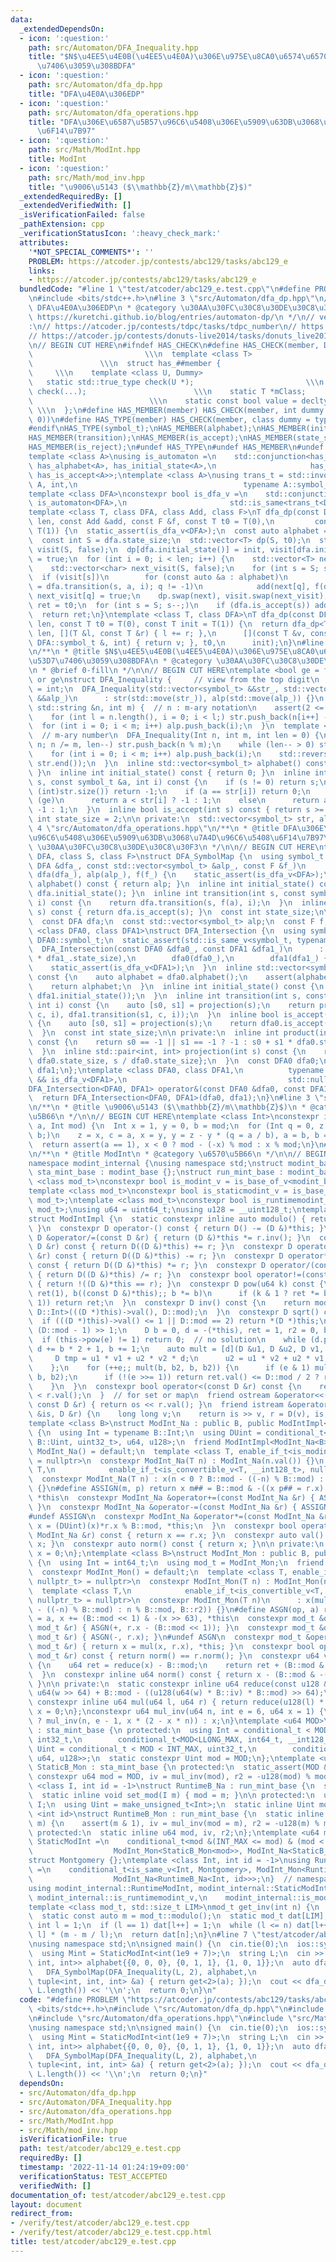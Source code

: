 ```yaml
---
data:
  _extendedDependsOn:
  - icon: ':question:'
    path: src/Automaton/DFA_Inequality.hpp
    title: "$N$\u4EE5\u4E0B(\u4EE5\u4E0A)\u306E\u975E\u8CA0\u6574\u6570\u3092\u53D7\
      \u7406\u3059\u308BDFA"
  - icon: ':question:'
    path: src/Automaton/dfa_dp.hpp
    title: "DFA\u4E0A\u306EDP"
  - icon: ':question:'
    path: src/Automaton/dfa_operations.hpp
    title: "DFA\u306E\u6587\u5B57\u96C6\u5408\u306E\u5909\u63DB\u3068\u7A4D\u96C6\u5408\
      \u6F14\u7B97"
  - icon: ':question:'
    path: src/Math/ModInt.hpp
    title: ModInt
  - icon: ':question:'
    path: src/Math/mod_inv.hpp
    title: "\u9006\u5143 ($\\mathbb{Z}/m\\mathbb{Z}$)"
  _extendedRequiredBy: []
  _extendedVerifiedWith: []
  _isVerificationFailed: false
  _pathExtension: cpp
  _verificationStatusIcon: ':heavy_check_mark:'
  attributes:
    '*NOT_SPECIAL_COMMENTS*': ''
    PROBLEM: https://atcoder.jp/contests/abc129/tasks/abc129_e
    links:
    - https://atcoder.jp/contests/abc129/tasks/abc129_e
  bundledCode: "#line 1 \"test/atcoder/abc129_e.test.cpp\"\n#define PROBLEM \"https://atcoder.jp/contests/abc129/tasks/abc129_e\"\
    \n#include <bits/stdc++.h>\n#line 3 \"src/Automaton/dfa_dp.hpp\"\n/**\n * @title\
    \ DFA\u4E0A\u306EDP\n * @category \u30AA\u30FC\u30C8\u30DE\u30C8\u30F3\n * @see\
    \ https://kuretchi.github.io/blog/entries/automaton-dp/\n */\n// verify\u7528\
    :\n// https://atcoder.jp/contests/tdpc/tasks/tdpc_number\n// https://atcoder.jp/contests/abc029/tasks/abc029_d\n\
    // https://atcoder.jp/contests/donuts-live2014/tasks/donuts_live2014_2\n// https://atcoder.jp/contests/joi2012yo/tasks/joi2012yo_f\n\
    \n// BEGIN CUT HERE\n#ifndef HAS_CHECK\n#define HAS_CHECK(member, Dummy)     \
    \                         \\\n  template <class T>                           \
    \               \\\n  struct has_##member {                                  \
    \     \\\n    template <class U, Dummy>                                 \\\n \
    \   static std::true_type check(U *);                         \\\n    static std::false_type\
    \ check(...);                        \\\n    static T *mClass;               \
    \                          \\\n    static const bool value = decltype(check(mClass))::value;\
    \ \\\n  };\n#define HAS_MEMBER(member) HAS_CHECK(member, int dummy = (&U::member,\
    \ 0))\n#define HAS_TYPE(member) HAS_CHECK(member, class dummy = typename U::member)\n\
    #endif\nHAS_TYPE(symbol_t);\nHAS_MEMBER(alphabet);\nHAS_MEMBER(initial_state);\n\
    HAS_MEMBER(transition);\nHAS_MEMBER(is_accept);\nHAS_MEMBER(state_size);\nHAS_MEMBER(eps_transition);\n\
    HAS_MEMBER(is_reject);\n#undef HAS_TYPE\n#undef HAS_MEMBER\n#undef HAS_CHECK\n\
    template <class A>\nusing is_automaton =\n    std::conjunction<has_symbol_t<A>,\
    \ has_alphabet<A>, has_initial_state<A>,\n                     has_transition<A>,\
    \ has_is_accept<A>>;\ntemplate <class A>\nusing trans_t = std::invoke_result_t<decltype(&A::transition),\
    \ A, int,\n                                     typename A::symbol_t, int>;\n\
    template <class DFA>\nconstexpr bool is_dfa_v =\n    std::conjunction_v<has_state_size<DFA>,\
    \ is_automaton<DFA>,\n                       std::is_same<trans_t<DFA>, int>>;\n\
    template <class T, class DFA, class Add, class F>\nT dfa_dp(const DFA &dfa, int\
    \ len, const Add &add, const F &f, const T t0 = T(0),\n         const T init =\
    \ T(1)) {\n  static_assert(is_dfa_v<DFA>);\n  const auto alphabet = dfa.alphabet();\n\
    \  const int S = dfa.state_size;\n  std::vector<T> dp(S, t0);\n  std::vector<char>\
    \ visit(S, false);\n  dp[dfa.initial_state()] = init, visit[dfa.initial_state()]\
    \ = true;\n  for (int i = 0; i < len; i++) {\n    std::vector<T> next(S, t0);\n\
    \    std::vector<char> next_visit(S, false);\n    for (int s = S; s--;)\n    \
    \  if (visit[s])\n        for (const auto &a : alphabet)\n          if (int q\
    \ = dfa.transition(s, a, i); q != -1)\n            add(next[q], f(dp[s], a, i)),\
    \ next_visit[q] = true;\n    dp.swap(next), visit.swap(next_visit);\n  }\n  T\
    \ ret = t0;\n  for (int s = S; s--;)\n    if (dfa.is_accept(s)) add(ret, dp[s]);\n\
    \  return ret;\n}\ntemplate <class T, class DFA>\nT dfa_dp(const DFA &dfa, int\
    \ len, const T t0 = T(0), const T init = T(1)) {\n  return dfa_dp<T>(\n      dfa,\
    \ len, [](T &l, const T &r) { l += r; },\n      [](const T &v, const typename\
    \ DFA::symbol_t &, int) { return v; }, t0,\n      init);\n}\n#line 4 \"src/Automaton/DFA_Inequality.hpp\"\
    \n/**\n * @title $N$\u4EE5\u4E0B(\u4EE5\u4E0A)\u306E\u975E\u8CA0\u6574\u6570\u3092\
    \u53D7\u7406\u3059\u308BDFA\n * @category \u30AA\u30FC\u30C8\u30DE\u30C8\u30F3\
    \n * @brief 0-fill\n */\n\n// BEGIN CUT HERE\ntemplate <bool ge = false>  // le\
    \ or ge\nstruct DFA_Inequality {     // view from the top digit\n  using symbol_t\
    \ = int;\n  DFA_Inequality(std::vector<symbol_t> &&str_, std::vector<symbol_t>\
    \ &&alp_)\n      : str(std::move(str_)), alp(std::move(alp_)) {}\n  DFA_Inequality(const\
    \ std::string &n, int m) {  // n : m-ary notation\n    assert(2 <= m && m <= 10);\n\
    \    for (int l = n.length(), i = 0; i < l;) str.push_back(n[i++] - '0');\n  \
    \  for (int i = 0; i < m; i++) alp.push_back(i);\n  }\n  template <class Int>\
    \  // m-ary number\n  DFA_Inequality(Int n, int m, int len = 0) {\n    for (;\
    \ n; n /= m, len--) str.push_back(n % m);\n    while (len-- > 0) str.push_back(0);\n\
    \    for (int i = 0; i < m; i++) alp.push_back(i);\n    std::reverse(str.begin(),\
    \ str.end());\n  }\n  inline std::vector<symbol_t> alphabet() const { return alp;\
    \ }\n  inline int initial_state() const { return 0; }\n  inline int transition(int\
    \ s, const symbol_t &a, int i) const {\n    if (s != 0) return s;\n    if (i >=\
    \ (int)str.size()) return -1;\n    if (a == str[i]) return 0;\n    if constexpr\
    \ (ge)\n      return a < str[i] ? -1 : 1;\n    else\n      return a > str[i] ?\
    \ -1 : 1;\n  }\n  inline bool is_accept(int s) const { return s >= 0; }\n  const\
    \ int state_size = 2;\n\n private:\n  std::vector<symbol_t> str, alp;\n};\n#line\
    \ 4 \"src/Automaton/dfa_operations.hpp\"\n/**\n * @title DFA\u306E\u6587\u5B57\
    \u96C6\u5408\u306E\u5909\u63DB\u3068\u7A4D\u96C6\u5408\u6F14\u7B97\n * @category\
    \ \u30AA\u30FC\u30C8\u30DE\u30C8\u30F3\n */\n\n// BEGIN CUT HERE\ntemplate <class\
    \ DFA, class S, class F>\nstruct DFA_SymbolMap {\n  using symbol_t = S;\n  DFA_SymbolMap(const\
    \ DFA &dfa_, const std::vector<symbol_t> &alp_, const F &f_)\n      : state_size(dfa_.state_size),\
    \ dfa(dfa_), alp(alp_), f(f_) {\n    static_assert(is_dfa_v<DFA>);\n  }\n  std::vector<symbol_t>\
    \ alphabet() const { return alp; }\n  inline int initial_state() const { return\
    \ dfa.initial_state(); }\n  inline int transition(int s, const symbol_t &a, int\
    \ i) const {\n    return dfa.transition(s, f(a), i);\n  }\n  inline bool is_accept(int\
    \ s) const { return dfa.is_accept(s); }\n  const int state_size;\n\n private:\n\
    \  const DFA dfa;\n  const std::vector<symbol_t> alp;\n  const F f;\n};\n\ntemplate\
    \ <class DFA0, class DFA1>\nstruct DFA_Intersection {\n  using symbol_t = typename\
    \ DFA0::symbol_t;\n  static_assert(std::is_same_v<symbol_t, typename DFA1::symbol_t>);\n\
    \  DFA_Intersection(const DFA0 &dfa0_, const DFA1 &dfa1_)\n      : state_size(dfa0_.state_size\
    \ * dfa1_.state_size),\n        dfa0(dfa0_),\n        dfa1(dfa1_) {\n    static_assert(is_dfa_v<DFA0>);\n\
    \    static_assert(is_dfa_v<DFA1>);\n  }\n  inline std::vector<symbol_t> alphabet()\
    \ const {\n    auto alphabet = dfa0.alphabet();\n    assert(alphabet == dfa1.alphabet());\n\
    \    return alphabet;\n  }\n  inline int initial_state() const {\n    return product(dfa0.initial_state(),\
    \ dfa1.initial_state());\n  }\n  inline int transition(int s, const symbol_t &c,\
    \ int i) const {\n    auto [s0, s1] = projection(s);\n    return product(dfa0.transition(s0,\
    \ c, i), dfa1.transition(s1, c, i));\n  }\n  inline bool is_accept(int s) const\
    \ {\n    auto [s0, s1] = projection(s);\n    return dfa0.is_accept(s0) && dfa1.is_accept(s1);\n\
    \  }\n  const int state_size;\n\n private:\n  inline int product(int s0, int s1)\
    \ const {\n    return s0 == -1 || s1 == -1 ? -1 : s0 + s1 * dfa0.state_size;\n\
    \  }\n  inline std::pair<int, int> projection(int s) const {\n    return {s %\
    \ dfa0.state_size, s / dfa0.state_size};\n  }\n  const DFA0 dfa0;\n  const DFA1\
    \ dfa1;\n};\ntemplate <class DFA0, class DFA1,\n          typename std::enable_if_t<is_dfa_v<DFA0>\
    \ && is_dfa_v<DFA1>,\n                                    std::nullptr_t> = nullptr>\n\
    DFA_Intersection<DFA0, DFA1> operator&(const DFA0 &dfa0, const DFA1 &dfa1) {\n\
    \  return DFA_Intersection<DFA0, DFA1>(dfa0, dfa1);\n}\n#line 3 \"src/Math/mod_inv.hpp\"\
    \n/**\n * @title \u9006\u5143 ($\\mathbb{Z}/m\\mathbb{Z}$)\n * @category \u6570\
    \u5B66\n */\n\n// BEGIN CUT HERE\ntemplate <class Int>\nconstexpr inline Int mod_inv(Int\
    \ a, Int mod) {\n  Int x = 1, y = 0, b = mod;\n  for (Int q = 0, z = 0, c = 0;\
    \ b;)\n    z = x, c = a, x = y, y = z - y * (q = a / b), a = b, b = c - b * q;\n\
    \  return assert(a == 1), x < 0 ? mod - (-x) % mod : x % mod;\n}\n#line 4 \"src/Math/ModInt.hpp\"\
    \n/**\n * @title ModInt\n * @category \u6570\u5B66\n */\n\n// BEGIN CUT HERE\n\
    namespace modint_internal {\nusing namespace std;\nstruct modint_base {};\nstruct\
    \ sta_mint_base : modint_base {};\nstruct run_mint_base : modint_base {};\ntemplate\
    \ <class mod_t>\nconstexpr bool is_modint_v = is_base_of_v<modint_base, mod_t>;\n\
    template <class mod_t>\nconstexpr bool is_staticmodint_v = is_base_of_v<sta_mint_base,\
    \ mod_t>;\ntemplate <class mod_t>\nconstexpr bool is_runtimemodint_v = is_base_of_v<run_mint_base,\
    \ mod_t>;\nusing u64 = uint64_t;\nusing u128 = __uint128_t;\ntemplate <class D>\n\
    struct ModIntImpl {\n  static constexpr inline auto modulo() { return D::mod;\
    \ }\n  constexpr D operator-() const { return D() -= (D &)*this; }\n  constexpr\
    \ D &operator/=(const D &r) { return (D &)*this *= r.inv(); }\n  constexpr D operator+(const\
    \ D &r) const { return D((D &)*this) += r; }\n  constexpr D operator-(const D\
    \ &r) const { return D((D &)*this) -= r; }\n  constexpr D operator*(const D &r)\
    \ const { return D((D &)*this) *= r; }\n  constexpr D operator/(const D &r) const\
    \ { return D((D &)*this) /= r; }\n  constexpr bool operator!=(const D &r) const\
    \ { return !((D &)*this == r); }\n  constexpr D pow(u64 k) const {\n    for (D\
    \ ret(1), b((const D &)*this);; b *= b)\n      if (k & 1 ? ret *= b : 0; !(k >>=\
    \ 1)) return ret;\n  }\n  constexpr D inv() const {\n    return mod_inv<typename\
    \ D::Int>(((D *)this)->val(), D::mod);\n  }\n  constexpr D sqrt() const {\n  \
    \  if (((D *)this)->val() <= 1 || D::mod == 2) return *(D *)this;\n    u64 e =\
    \ (D::mod - 1) >> 1;\n    D b = 0, d = -(*this), ret = 1, r2 = 0, b2 = 1;\n  \
    \  if (this->pow(e) != 1) return 0;  // no solution\n    while (d.pow(e) == 1)\
    \ d += b * 2 + 1, b += 1;\n    auto mult = [d](D &u1, D &u2, D v1, D v2) {\n \
    \     D tmp = u1 * v1 + u2 * v2 * d;\n      u2 = u1 * v2 + u2 * v1, u1 = tmp;\n\
    \    };\n    for (++e;; mult(b, b2, b, b2)) {\n      if (e & 1) mult(ret, r2,\
    \ b, b2);\n      if (!(e >>= 1)) return ret.val() <= D::mod / 2 ? ret : -ret;\n\
    \    }\n  }\n  constexpr bool operator<(const D &r) const {\n    return ((D *)this)->val()\
    \ < r.val();\n  }  // for set or map\n  friend ostream &operator<<(ostream &os,\
    \ const D &r) { return os << r.val(); }\n  friend istream &operator>>(istream\
    \ &is, D &r) {\n    long long v;\n    return is >> v, r = D(v), is;\n  }\n};\n\
    template <class B>\nstruct ModInt_Na : public B, public ModIntImpl<ModInt_Na<B>>\
    \ {\n  using Int = typename B::Int;\n  using DUint = conditional_t<is_same_v<typename\
    \ B::Uint, uint32_t>, u64, u128>;\n  friend ModIntImpl<ModInt_Na<B>>;\n  constexpr\
    \ ModInt_Na() = default;\n  template <class T, enable_if_t<is_modint_v<T>, nullptr_t>\
    \ = nullptr>\n  constexpr ModInt_Na(T n) : ModInt_Na(n.val()) {}\n  template <class\
    \ T,\n            enable_if_t<is_convertible_v<T, __int128_t>, nullptr_t> = nullptr>\n\
    \  constexpr ModInt_Na(T n) : x(n < 0 ? B::mod - ((-n) % B::mod) : n % B::mod)\
    \ {}\n#define ASSIGN(m, p) return x m## = B::mod & -((x p## = r.x) >= B::mod),\
    \ *this\n  constexpr ModInt_Na &operator+=(const ModInt_Na &r) { ASSIGN(-, +);\
    \ }\n  constexpr ModInt_Na &operator-=(const ModInt_Na &r) { ASSIGN(+, -); }\n\
    #undef ASSIGN\n  constexpr ModInt_Na &operator*=(const ModInt_Na &r) {\n    return\
    \ x = (DUint)(x)*r.x % B::mod, *this;\n  }\n  constexpr bool operator==(const\
    \ ModInt_Na &r) const { return x == r.x; }\n  constexpr auto val() const { return\
    \ x; }\n  constexpr auto norm() const { return x; }\n\n private:\n  typename B::Uint\
    \ x = 0;\n};\ntemplate <class B>\nstruct ModInt_Mon : public B, public ModIntImpl<ModInt_Mon<B>>\
    \ {\n  using Int = int64_t;\n  using mod_t = ModInt_Mon;\n  friend ModIntImpl<ModInt_Mon<B>>;\n\
    \  constexpr ModInt_Mon() = default;\n  template <class T, enable_if_t<is_modint_v<T>,\
    \ nullptr_t> = nullptr>\n  constexpr ModInt_Mon(T n) : ModInt_Mon(n.val()) {}\n\
    \  template <class T,\n            enable_if_t<is_convertible_v<T, __int128_t>,\
    \ nullptr_t> = nullptr>\n  constexpr ModInt_Mon(T n)\n      : x(mul(n < 0 ? B::mod\
    \ - ((-n) % B::mod) : n % B::mod, B::r2)) {}\n#define ASGN(op, a) return x op##\
    \ = a, x += (B::mod << 1) & -(x >> 63), *this\n  constexpr mod_t &operator+=(const\
    \ mod_t &r) { ASGN(+, r.x - (B::mod << 1)); }\n  constexpr mod_t &operator-=(const\
    \ mod_t &r) { ASGN(-, r.x); }\n#undef ASGN\n  constexpr mod_t &operator*=(const\
    \ mod_t &r) { return x = mul(x, r.x), *this; }\n  constexpr bool operator==(const\
    \ mod_t &r) const { return norm() == r.norm(); }\n  constexpr u64 val() const\
    \ {\n    u64 ret = reduce(x) - B::mod;\n    return ret + (B::mod & -(ret >> 63));\n\
    \  }\n  constexpr inline u64 norm() const { return x - (B::mod & -(x >= B::mod));\
    \ }\n\n private:\n  static constexpr inline u64 reduce(const u128 &w) {\n    return\
    \ u64(w >> 64) + B::mod - ((u128(u64(w) * B::iv) * B::mod) >> 64);\n  }\n  static\
    \ constexpr inline u64 mul(u64 l, u64 r) { return reduce(u128(l) * r); }\n  u64\
    \ x = 0;\n};\nconstexpr u64 mul_inv(u64 n, int e = 6, u64 x = 1) {\n  return e\
    \ ? mul_inv(n, e - 1, x * (2 - x * n)) : x;\n}\ntemplate <u64 MOD>\nstruct StaticB_Na\
    \ : sta_mint_base {\n protected:\n  using Int = conditional_t < MOD < INT_MAX,\
    \ int32_t,\n        conditional_t<MOD<LLONG_MAX, int64_t, __int128_t>>;\n  using\
    \ Uint = conditional_t < MOD < INT_MAX, uint32_t,\n        conditional_t<MOD<LLONG_MAX,\
    \ u64, u128>>;\n  static constexpr Uint mod = MOD;\n};\ntemplate <u64 MOD>\nstruct\
    \ StaticB_Mon : sta_mint_base {\n protected:\n  static_assert(MOD & 1);\n  static\
    \ constexpr u64 mod = MOD, iv = mul_inv(mod), r2 = -u128(mod) % mod;\n};\ntemplate\
    \ <class I, int id = -1>\nstruct RuntimeB_Na : run_mint_base {\n  static_assert(is_integral_v<I>);\n\
    \  static inline void set_mod(I m) { mod = m; }\n\n protected:\n  using Int =\
    \ I;\n  using Uint = make_unsigned_t<Int>;\n  static inline Uint mod;\n};\ntemplate\
    \ <int id>\nstruct RuntimeB_Mon : run_mint_base {\n  static inline void set_mod(u64\
    \ m) {\n    assert(m & 1), iv = mul_inv(mod = m), r2 = -u128(m) % m;\n  }\n\n\
    \ protected:\n  static inline u64 mod, iv, r2;\n};\ntemplate <u64 mod>\nusing\
    \ StaticModInt =\n    conditional_t<mod &(INT_MAX <= mod) & (mod < LLONG_MAX),\n\
    \                  ModInt_Mon<StaticB_Mon<mod>>, ModInt_Na<StaticB_Na<mod>>>;\n\
    struct Montgomery {};\ntemplate <class Int, int id = -1>\nusing RuntimeModInt\
    \ =\n    conditional_t<is_same_v<Int, Montgomery>, ModInt_Mon<RuntimeB_Mon<id>>,\n\
    \                  ModInt_Na<RuntimeB_Na<Int, id>>>;\n}  // namespace modint_internal\n\
    using modint_internal::RuntimeModInt, modint_internal::StaticModInt,\n    modint_internal::Montgomery,\
    \ modint_internal::is_runtimemodint_v,\n    modint_internal::is_modint_v, modint_internal::is_staticmodint_v;\n\
    template <class mod_t, std::size_t LIM>\nmod_t get_inv(int n) {\n  static_assert(is_modint_v<mod_t>);\n\
    \  static const auto m = mod_t::modulo();\n  static mod_t dat[LIM];\n  static\
    \ int l = 1;\n  if (l == 1) dat[l++] = 1;\n  while (l <= n) dat[l++] = dat[m %\
    \ l] * (m - m / l);\n  return dat[n];\n}\n#line 7 \"test/atcoder/abc129_e.test.cpp\"\
    \nusing namespace std;\n\nsigned main() {\n  cin.tie(0);\n  ios::sync_with_stdio(false);\n\
    \  using Mint = StaticModInt<int(1e9 + 7)>;\n  string L;\n  cin >> L;\n  vector<tuple<int,\
    \ int, int>> alphabet{{0, 0, 0}, {0, 1, 1}, {1, 0, 1}};\n  auto dfa_le =\n   \
    \   DFA_SymbolMap(DFA_Inequality(L, 2), alphabet,\n                    [](const\
    \ tuple<int, int, int> &a) { return get<2>(a); });\n  cout << dfa_dp<Mint>(dfa_le,\
    \ L.length()) << '\\n';\n  return 0;\n}\n"
  code: "#define PROBLEM \"https://atcoder.jp/contests/abc129/tasks/abc129_e\"\n#include\
    \ <bits/stdc++.h>\n#include \"src/Automaton/dfa_dp.hpp\"\n#include \"src/Automaton/DFA_Inequality.hpp\"\
    \n#include \"src/Automaton/dfa_operations.hpp\"\n#include \"src/Math/ModInt.hpp\"\
    \nusing namespace std;\n\nsigned main() {\n  cin.tie(0);\n  ios::sync_with_stdio(false);\n\
    \  using Mint = StaticModInt<int(1e9 + 7)>;\n  string L;\n  cin >> L;\n  vector<tuple<int,\
    \ int, int>> alphabet{{0, 0, 0}, {0, 1, 1}, {1, 0, 1}};\n  auto dfa_le =\n   \
    \   DFA_SymbolMap(DFA_Inequality(L, 2), alphabet,\n                    [](const\
    \ tuple<int, int, int> &a) { return get<2>(a); });\n  cout << dfa_dp<Mint>(dfa_le,\
    \ L.length()) << '\\n';\n  return 0;\n}"
  dependsOn:
  - src/Automaton/dfa_dp.hpp
  - src/Automaton/DFA_Inequality.hpp
  - src/Automaton/dfa_operations.hpp
  - src/Math/ModInt.hpp
  - src/Math/mod_inv.hpp
  isVerificationFile: true
  path: test/atcoder/abc129_e.test.cpp
  requiredBy: []
  timestamp: '2022-11-14 01:24:19+09:00'
  verificationStatus: TEST_ACCEPTED
  verifiedWith: []
documentation_of: test/atcoder/abc129_e.test.cpp
layout: document
redirect_from:
- /verify/test/atcoder/abc129_e.test.cpp
- /verify/test/atcoder/abc129_e.test.cpp.html
title: test/atcoder/abc129_e.test.cpp
---
```

